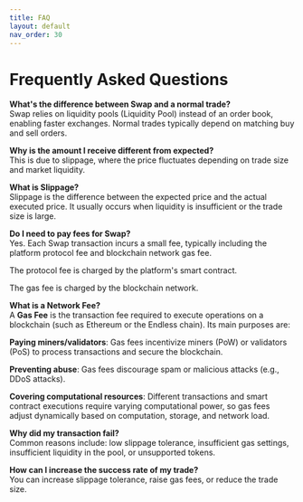 ```yaml
---
title: FAQ
layout: default
nav_order: 30
---
```


# Frequently Asked Questions

**What's the difference between Swap and a normal trade?**\
Swap relies on liquidity pools (Liquidity Pool) instead of an order book, enabling faster exchanges. Normal trades typically depend on matching buy and sell orders.

**Why is the amount I receive different from expected?**\
This is due to slippage, where the price fluctuates depending on trade size and market liquidity.

**What is Slippage?**\
Slippage is the difference between the expected price and the actual executed price. It usually occurs when liquidity is insufficient or the trade size is large.

**Do I need to pay fees for Swap?**\
Yes. Each Swap transaction incurs a small fee, typically including the platform protocol fee and blockchain network gas fee.

The protocol fee is charged by the platform's smart contract.

The gas fee is charged by the blockchain network. 

**What is a Network Fee?**\
A **Gas Fee** is the transaction fee required to execute operations on a blockchain (such as Ethereum or the Endless chain). Its main purposes are:

**Paying miners/validators**: Gas fees incentivize miners (PoW) or validators (PoS) to process transactions and secure the blockchain.

**Preventing abuse**: Gas fees discourage spam or malicious attacks (e.g., DDoS attacks).

**Covering computational resources**: Different transactions and smart contract executions require varying computational power, so gas fees adjust dynamically based on computation, storage, and network load.

**Why did my transaction fail?**\
Common reasons include: low slippage tolerance, insufficient gas settings, insufficient liquidity in the pool, or unsupported tokens.

**How can I increase the success rate of my trade?**\
You can increase slippage tolerance, raise gas fees, or reduce the trade size.
